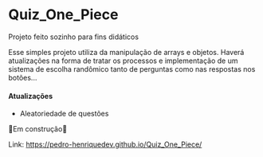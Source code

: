 # Quiz_One_Piece
Projeto feito sozinho para fins didáticos

Esse simples projeto utiliza da manipulação de arrays e objetos. Haverá atualizações na forma de tratar os processos e implementação de um sistema de escolha randômico
tanto de perguntas como nas respostas nos botões...
 
 <h4>Atualizações</h4>
<ul>
   <li>Aleatoriedade de questões</li>
</ul>

 🚧Em construção🚧

Link: https://pedro-henriquedev.github.io/Quiz_One_Piece/
